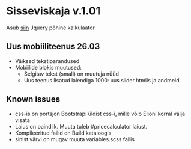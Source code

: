 # Sisseviskaja v.1.01
Asub [siin](hammr.co/7572774)
Jquery põhine kalkulaator

## Uus mobiiliteenus 26.03
- Väiksed tekstiparandused
- Mobiilide blokis muutused:
  - Selgitav tekst (small) on muutuja nüüd
  - Uus teenus lisatud laiendiga 1000: uus slider htmlis ja andmeid. 

## Known issues

* css-is on portsjon Bootstrapi üldist css-i, mille võib Elioni korral välja visata
* Laius on paindlik. Muuta tuleb #pricecalculator laiust.
* Kompileeritud failid on Build kataloogis
* sinist värvi on mugav muuta variables.scss failis
